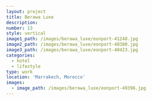 ```yaml
---
layout: project
title: Berawa Luxe
description:
number: 13
style: vertical
image1_path: /images/berawa_luxe/eonport-41248.jpg
image2_path: /images/berawa_luxe/eonport-40380.jpg
image3_path: /images/berawa_luxe/eonport-40423.jpg
categories:
  - hotel
  - lifestyle
type: work
location: 'Marrakech, Morocco'
images:
  - image_path: /images/berawa_luxe/eonport-49396.jpg
---
```


